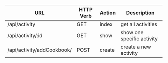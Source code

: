 | **URL**     | **HTTP Verb** | **Action** | **Description**             |
| ----------- | ------------- | -------------- | ---------------------- |
| /api/activity     | GET           |    index            | get all activities       |
| /api/activity/:id    | GET         |    show           | show one specific activity     |
| /api/activity/addCookbook/     | POST          |    create            | create a new activity    |